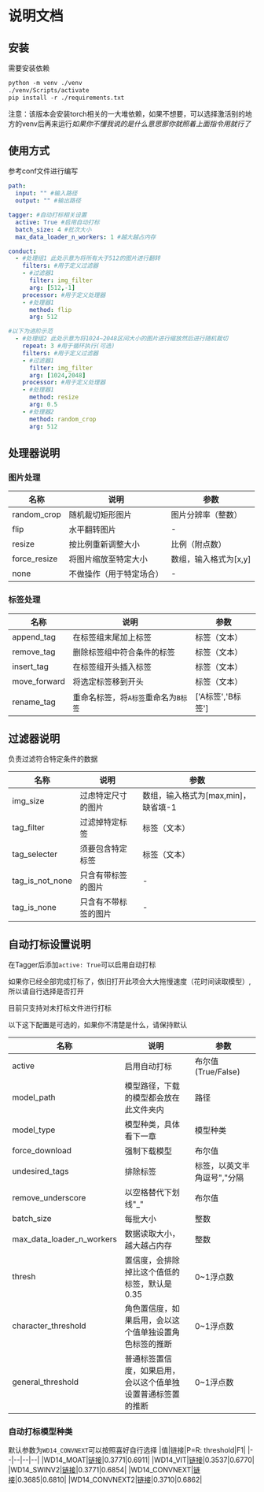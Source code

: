 # 说明文档

## 安装

需要安装依赖

```txt
python -m venv ./venv
./venv/Scripts/activate
pip install -r ./requirements.txt
```

注意：该版本会安装torch相关的一大堆依赖，如果不想要，可以选择激活别的地方的venv后再来运行*如果你不懂我说的是什么意思那你就照着上面指令用就行了*

## 使用方式

参考conf文件进行编写

```yaml
path:
  input: "" #输入路径
  output: "" #输出路径

tagger: #自动打标相关设置
  active: True #启用自动打标
  batch_size: 4 #批次大小
  max_data_loader_n_workers: 1 #越大越占内存

conduct:
  - #处理组1 此处示意为将所有大于512的图片进行翻转
    filters: #用于定义过滤器
    - #过滤器1
      filter: img_filter
      arg: [512,-1]
    processor: #用于定义处理器
    - #处理器1
      method: flip
      arg: 512

#以下为进阶示范
  - #处理组2 此处示意为将1024~2048区间大小的图片进行缩放然后进行随机裁切
    repeat: 3 #用于循环执行(可选)
    filters: #用于定义过滤器
    - #过滤器1
      filter: img_filter
      arg: [1024,2048]
    processor: #用于定义处理器
    - #处理器1
      method: resize
      arg: 0.5
    - #处理器2
      method: random_crop
      arg: 512
```

## 处理器说明

### 图片处理

|名称|说明|参数|
| -- | -- | -- |
|random_crop|随机裁切矩形图片|图片分辨率（整数）|
|flip|水平翻转图片| - |
|resize|按比例重新调整大小|比例（附点数）|
|force_resize|将图片缩放至特定大小|数组，输入格式为[x,y]|
|none|不做操作（用于特定场合）|-|

### 标签处理

|名称|说明|参数|
| -- | -- | -- |
|append_tag|在标签组末尾加上标签|标签（文本）|
|remove_tag|删除标签组中符合条件的标签|标签（文本）|
|insert_tag|在标签组开头插入标签|标签（文本）|
|move_forward|将选定标签移到开头|标签（文本）|
|rename_tag|重命名标签，将`A标签`重命名为`B标签`|['A标签','B标签']|

## 过滤器说明

负责过滤符合特定条件的数据

|名称|说明|参数|
| -- | -- | -- |
|img_size|过虑特定尺寸的图片|数组，输入格式为[max,min]，缺省填-1 |
|tag_filter|过滤掉特定标签|标签（文本）|
|tag_selecter|须要包含特定标签|标签（文本）|
|tag_is_not_none|只含有带标签的图片|-|
|tag_is_none|只含有不带标签的图片|-|

## 自动打标设置说明

在Tagger后添加`active: True`可以启用自动打标

如果你已经全部完成打标了，依旧打开此项会大大拖慢速度（花时间读取模型）,所以请自行选择是否打开

目前只支持对未打标文件进行打标

以下这下配置是可选的，如果你不清楚是什么，请保持默认

|名称|说明|参数|
|--|--|--|
|active|启用自动打标|布尔值(True/False)|
|model_path|模型路径，下载的模型都会放在此文件夹内|路径|
|model_type|模型种类，具体看下一章|模型种类|
|force_download|强制下载模型|布尔值|
|undesired_tags|排除标签|标签，以英文半角逗号","分隔|
|remove_underscore|以空格替代下划线"_"|布尔值|
|batch_size|每批大小|整数|
|max_data_loader_n_workers|数据读取大小，越大越占内存|整数|
|thresh|置信度，会排除掉比这个值低的标签，默认是0.35|0~1浮点数|
|character_threshold|角色置信度，如果启用，会以这个值单独设置角色标签的推断|0~1浮点数|
|general_threshold|普通标签置信度，如果启用，会以这个值单独设置普通标签置的推断|0~1浮点数|

### 自动打标模型种类

默认参数为`WD14_CONVNEXT`可以按照喜好自行选择
|值|链接|P=R: threshold|F1|
|--|--|--|--|
|WD14_MOAT|[链接](https://huggingface.co/SmilingWolf/wd-v1-4-moat-tagger-v2)|0.3771|0.6911|
|WD14_VIT|[链接](https://huggingface.co/SmilingWolf/wd-v1-4-vit-tagger-v2)|0.3537|0.6770|
|WD14_SWINV2|[链接](https://huggingface.co/SmilingWolf/wd-v1-4-swinv2-tagger-v2)|0.3771|0.6854|
|WD14_CONVNEXT|[链接](https://huggingface.co/SmilingWolf/wd-v1-4-convnext-tagger-v2)|0.3685|0.6810|
|WD14_CONVNEXT2|[链接](https://huggingface.co/SmilingWolf/wd-v1-4-convnextv2-tagger-v2)|0.3710|0.6862|
